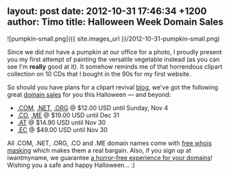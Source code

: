 layout: post
date: 2012-10-31 17:46:34 +1200
author: Timo
title: Halloween Week Domain Sales
----

![pumpkin-small.png]({{ site.images_url }}/2012-10-31-pumpkin-small.png)

Since we did not have a pumpkin at our office for a photo, I proudly present you my first attempt of painting the versatile vegetable instead (as you can see I'm **really** good at it). It somehow reminds me of that horrendous clipart collection on 10 CDs that I bought in the 90s for my first website.

So should you have plans for a clipart revival [blog](https://iwantmyname.com/services/blog-hosting/), we've got the following great [domain sales](https://iwantmyname.com/domains/domain-name-registration-list-of-extensions) for you this Halloween &mdash; and beyond:


*   [.COM](https://iwantmyname.com/domains/com-domain-name-registration-for-commercial), [.NET](https://iwantmyname.com/domains/net-domain-name-registration-for-network), [.ORG](https://iwantmyname.com/domains/org-domain-name-registration-for-organisation) @ $12.00 USD until Sunday, Nov 4
*   [.CO](https://iwantmyname.com/domains/co-colombian-domain-name-registration-for-colombia), [.ME](https://iwantmyname.com/domains/me-montenegrean-domain-name-registration-for-montenegro) @ $19.00 USD until Dec 31
*   [.AT](https://iwantmyname.com/domains/at-austrian-domain-name-registration-for-austria) @ $14.90 USD until Nov 30
*   [.EC](https://iwantmyname.com/domains/ec-ecuadorian-domain-name-registration-for-ecuador) @ $49.00 USD until Nov 30

All .COM, .NET, .ORG, .CO and .ME domain names come with [free whois masking](http://help.iwantmyname.com/customer/portal/articles/184425) which makes them a real bargain. Also, if you sign up at iwantmyname, we guarantee [a horror-free experience for your domains](https://iwantmyname.com/about)!
Wishing you a safe and happy Halloween... :)
